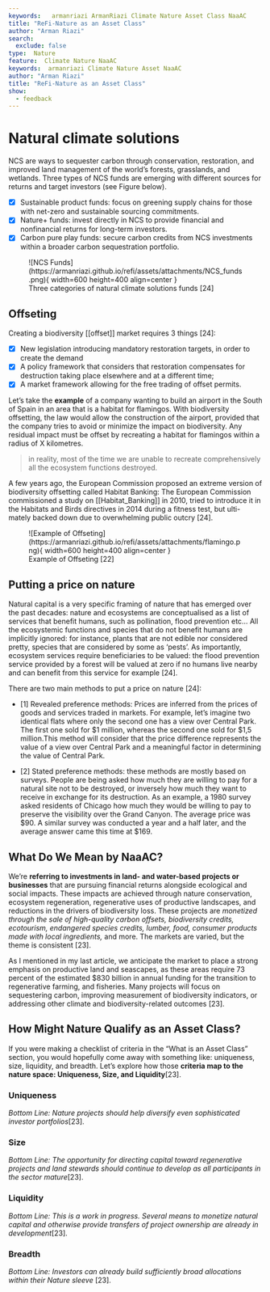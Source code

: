 ```yaml
---
keywords:   armanriazi ArmanRiazi Climate Nature Asset Class NaaAC
title: "ReFi-Nature as an Asset Class"
author: "Arman Riazi"
search:
  exclude: false
type:  Nature
feature:  Climate Nature NaaAC
keywords:  armanriazi Climate Nature Asset NaaAC
author: "Arman Riazi"
title: "ReFi-Nature as an Asset Class"
show:
  - feedback
---
```


# Natural climate solutions
NCS are ways to sequester carbon through conservation, restoration, and improved land management of the world’s forests, grasslands, and wetlands.
Three types of NCS funds are emerging with different sources for returns and target investors (see Figure below).

- [x] Sustainable product funds: focus on greening supply chains for those with net-zero and sustainable sourcing commitments.
- [x] Nature+ funds: invest directly in NCS to provide financial and nonfinancial returns for long-term investors.
- [x] Carbon pure play funds: secure carbon credits from NCS investments within a broader carbon sequestration portfolio.

<figure markdown>
![NCS Funds](https://armanriazi.github.io/refi/assets/attachments/NCS_funds.png){ width=600 height=400 align=center }
<figcaption>Three categories of natural climate solutions funds [24]</figcaption>
</figure>

## Offseting 

Creating a biodiversity [[offset]] market requires 3 things [24]:
- [x] New legislation introducing mandatory restoration targets, in order to create the demand
- [x] A policy framework that considers that restoration compensates for destruction taking
place elsewhere and at a different time;
- [x] A market framework allowing for the free trading of offset permits.

Let’s take the **example** of a company wanting to build an airport in the South of Spain in an area that is a habitat for flamingos. With biodiversity offsetting, the law would allow the construction of the airport, provided that the company tries to avoid or minimize the impact on biodiversity. Any residual impact must be offset by recreating a habitat for flamingos within a radius of X kilometres.
> in reality, most of the time we are unable to recreate comprehensively all the ecosystem functions destroyed.

A few years ago, the European Commission proposed an extreme version of biodiversity offsetting called Habitat Banking: The European Commission commissioned a study on [[Habitat_Banking]] in 2010, tried to introduce it in the Habitats and Birds directives in 2014 during a fitness test, but ulti- mately backed down due to overwhelming public outcry [24].

<figure markdown>
![Example of Offseting](https://armanriazi.github.io/refi/assets/attachments/flamingo.png){ width=600 height=400 align=center }
<figcaption>Example of Offseting [22]</figcaption>
</figure>

## Putting a price on nature

Natural capital is a very specific framing of nature that has emerged over the past decades: nature and ecosystems are conceptualised as a list of services that benefit humans, such as pollination, flood prevention etc… All the ecosystemic functions and species that do not benefit humans are implicitly ignored: for instance, plants that are not edible nor considered pretty, species that are considered by some as ‘pests’. As importantly, ecosystem services require beneficiaries to be valued: the flood prevention service provided by a forest will be valued at zero if no humans live nearby and can benefit from this service for example [24].

There are two main methods to put a price on nature [24]:

- [1] Revealed preference methods: Prices are inferred from the prices of goods and services traded in markets. For example, let’s imagine two identical flats where only the second one has a view over Central Park. The first one sold for $1 million, whereas the second one sold for $1,5 million.This method will consider that the price difference represents the value of a view over Central Park and a meaningful factor in determining the value of Central Park.

- [2] Stated preference methods: these methods are mostly based on surveys. People are being asked how much they are willing to pay for a natural site not to be destroyed, or inversely how much they want to receive in exchange for its destruction. As an example, a 1980 survey asked residents of Chicago how much they would be willing to pay to preserve the visibility over the Grand Canyon. The average price was $90. A similar survey was conducted a year and a half later, and the average answer came this time at $169.

## What Do We Mean by NaaAC?

We’re **referring to investments in land- and water-based projects or businesses** that are pursuing financial returns alongside ecological and social impacts. These impacts are achieved through nature conservation, ecosystem regeneration, regenerative uses of productive landscapes, and reductions in the drivers of biodiversity loss. These projects are *monetized through the sale of high-quality carbon offsets, biodiversity credits, ecotourism, endangered species credits, lumber, food, consumer products made with local ingredients,* and more. The markets are varied, but the theme is consistent [23].

As I mentioned in my last article, we anticipate the market to place a strong emphasis on productive land and seascapes, as these areas require 73 percent of the estimated $830 billion in annual funding for the transition to regenerative farming, and fisheries. Many projects will focus on sequestering carbon, improving measurement of biodiversity indicators, or addressing other climate and biodiversity-related outcomes [23].

## How Might Nature Qualify as an Asset Class?

If you were making a checklist of criteria in the “What is an Asset Class” section, you would hopefully come away with something like: uniqueness, size, liquidity, and breadth. Let’s explore how those **criteria map to the nature space: Uniqueness, Size, and Liquidity**[23].

### Uniqueness

*Bottom Line: Nature projects should help diversify even sophisticated investor portfolios*[23].

### Size

*Bottom Line: The opportunity for directing capital toward regenerative projects and land stewards should continue to develop as all participants in the sector mature*[23].

### Liquidity

*Bottom Line: This is a work in progress. Several means to monetize natural capital and otherwise provide transfers of project ownership are already in development*[23].

### Breadth

*Bottom Line: Investors can already build sufficiently broad allocations within their Nature sleeve* [23].